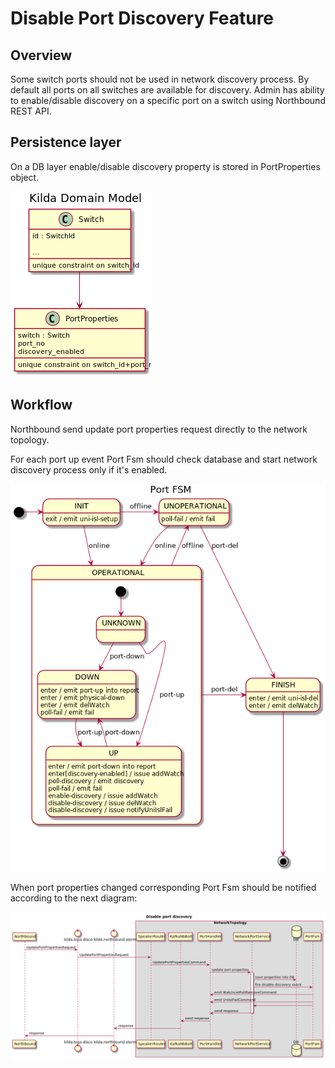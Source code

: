 # Disable Port Discovery Feature

##  Overview

Some switch ports should not be used in network discovery process. By default
all ports on all switches are available for discovery. Admin has ability to
enable/disable discovery on a specific port on a switch using Northbound REST API.

## Persistence layer

On a DB layer enable/disable discovery property is stored in PortProperties object.

![workflow](domain-model.png) 

## Workflow

Northbound send update port properties request directly to the network topology.
  
For each port up event Port Fsm should check database and start network discovery
process only if it's enabled.

![workflow](../port-FSM.png)

When port properties changed corresponding Port Fsm should be notified according
to the next diagram:

![workflow](disable-port-discovery.png)
